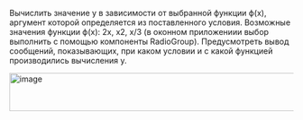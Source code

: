 
Вычислить значение y в зависимости от выбранной функции ϕ(x), аргумент которой определяется из поставленного условия. Возможные значения функции ϕ(x): 2x, x2, х/3 (в оконном приложениии выбор выполнить с помощью компоненты RadioGroup). Предусмотреть вывод сообщений, показывающих, при каком условии и с какой функцией производились вычисления у.


<img width="574" height="68" alt="image" src="https://github.com/user-attachments/assets/f1ad32b4-7be0-4f09-81d6-9f6b4da71206" />
